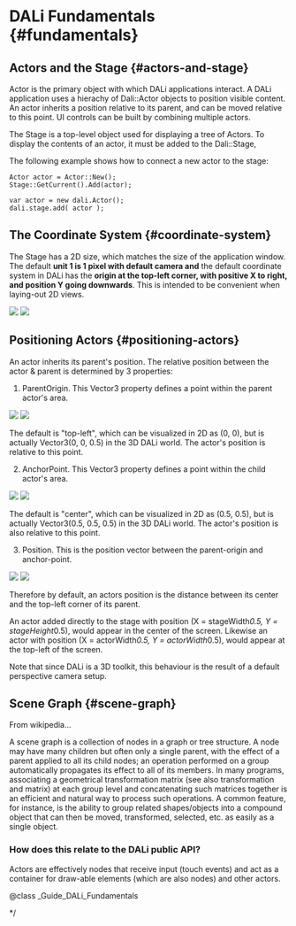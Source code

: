 <!--
/**-->

# DALi Fundamentals  {#fundamentals}

## Actors and the Stage {#actors-and-stage}

Actor is the primary object with which DALi applications interact.
A DALi application uses a hierachy of Dali::Actor objects to position visible content.
An actor inherits a position relative to its parent, and can be moved relative to this point.
UI controls can be built by combining multiple actors.

The Stage is a top-level object used for displaying a tree of Actors.
To display the contents of an actor, it must be added to the Dali::Stage,

The following example shows how to connect a new actor to the stage:

~~~{.cpp}
Actor actor = Actor::New();
Stage::GetCurrent().Add(actor);
~~~

~~~{.js}
var actor = new dali.Actor();
dali.stage.add( actor );
~~~

## The Coordinate System {#coordinate-system}

The Stage has a 2D size, which matches the size of the application window.
The default **unit 1 is 1 pixel with default camera and** the default coordinate system in DALi has the **origin at the top-left corner, with positive X to right, and position Y going
downwards**.  This is intended to be convenient when laying-out 2D views.

![ ](../assets/img/coordinate-system-and-stage.png)
![ ](coordinate-system-and-stage.png)


## Positioning Actors {#positioning-actors}

An actor inherits its parent's position.  The relative position between the actor & parent is determined by 3 properties:
1) ParentOrigin.  This Vector3 property defines a point within the parent actor's area.

![ ](../assets/img/parent-origin.png)
![ ](parent-origin.png)

The default is "top-left", which can be visualized in 2D as (0, 0), but is actually Vector3(0, 0, 0.5) in the 3D DALi world.  The actor's position is relative to this point.

2) AnchorPoint.  This Vector3 property defines a point within the child actor's area.

![ ](../assets/img/anchor-point.png)
![ ](anchor-point.png)

The default is "center", which can be visualized in 2D as (0.5, 0.5), but is actually Vector3(0.5, 0.5, 0.5) in the 3D DALi world.  The actor's position is also relative to this point.

3) Position.  This is the position vector between the parent-origin and anchor-point.

![ ](../assets/img/actor-position.png)
![ ](actor-position.png)

Therefore by default, an actors position is the distance between its center and the top-left corner of its parent.

An actor added directly to the stage with position (X = stageWidth*0.5, Y = stageHeight*0.5), would appear in the center of the screen.  Likewise an actor with position (X = actorWidth*0.5, Y = actorWidth*0.5), would appear at the top-left of the screen.

Note that since DALi is a 3D toolkit, this behaviour is the result of a default perspective camera setup.

## Scene Graph {#scene-graph}

From wikipedia...
  
A scene graph is a collection of nodes in a graph or tree structure.
A node may have many children but often only a single parent,
with the effect of a parent applied to all its child nodes;
an operation performed on a group automatically propagates
its effect to all of its members. In many programs, associating
a geometrical transformation matrix (see also transformation and matrix)
at each group level and concatenating such matrices together is an
efficient and natural way to process such operations. A common feature,
for instance, is the ability to group related shapes/objects into a
compound object that can then be moved, transformed, selected,
etc. as easily as a single object.

### How does this relate to the DALi public API?

Actors are effectively nodes that receive input (touch events) and act as a
container for draw-able elements (which are also nodes) and other actors.

@class _Guide_DALi_Fundamentals

*/
